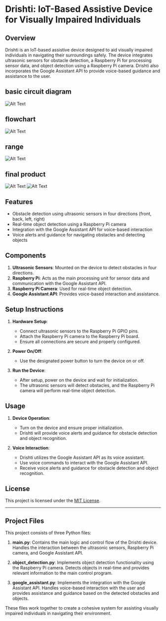# Drishti: IoT-Based Assistive Device for Visually Impaired Individuals

## Overview

Drishti is an IoT-based assistive device designed to aid visually impaired individuals in navigating their surroundings safely. The device integrates ultrasonic sensors for obstacle detection, a Raspberry Pi for processing sensor data, and object detection using a Raspberry Pi camera. Drishti also incorporates the Google Assistant API to provide voice-based guidance and assistance to the user.
## basic circuit diagram
![Alt Text](/iot.jpg)

## flowchart
![Alt Text](/UntitledDiagram.drawio.png)

## range
![Alt Text](/dristhi.drawio.png)

## final product 
![Alt Text](/mk1.jpeg)
![Alt Text](/mk2.jpeg)
## Features

- Obstacle detection using ultrasonic sensors in four directions (front, back, left, right)
- Real-time object detection using a Raspberry Pi camera
- Integration with the Google Assistant API for voice-based interaction
- Voice alerts and guidance for navigating obstacles and detecting objects

## Components

1. **Ultrasonic Sensors**: Mounted on the device to detect obstacles in four directions.
2. **Raspberry Pi**: Acts as the main processing unit for sensor data and communication with the Google Assistant API.
3. **Raspberry Pi Camera**: Used for real-time object detection.
4. **Google Assistant API**: Provides voice-based interaction and assistance.

## Setup Instructions

1. **Hardware Setup**:
   - Connect ultrasonic sensors to the Raspberry Pi GPIO pins.
   - Attach the Raspberry Pi camera to the Raspberry Pi board.
   - Ensure all connections are secure and properly configured.

2. **Power On/Off**:
   - Use the designated power button to turn the device on or off.

3. **Run the Device**:
   - After setup, power on the device and wait for initialization.
   - The ultrasonic sensors will detect obstacles, and the Raspberry Pi camera will perform real-time object detection.

## Usage

1. **Device Operation**:
   - Turn on the device and ensure proper initialization.
   - Drishti will provide voice alerts and guidance for obstacle detection and object recognition.

2. **Voice Interaction**:
   - Drishti utilizes the Google Assistant API as its voice assistant.
   - Use voice commands to interact with the Google Assistant API.
   - Receive voice alerts and guidance for obstacle detection and object recognition.

## License

This project is licensed under the [MIT License](LICENSE).

---

## Project Files

This project consists of three Python files:

1. **main.py**: Contains the main logic and control flow of the Drishti device. Handles the interaction between the ultrasonic sensors, Raspberry Pi camera, and Google Assistant API.

2. **object_detection.py**: Implements object detection functionality using the Raspberry Pi camera. Detects objects in real-time and provides relevant information to the main control program.

3. **google_assistant.py**: Implements the integration with the Google Assistant API. Handles voice-based interaction with the user and provides assistance and guidance based on the detected obstacles and objects.

These files work together to create a cohesive system for assisting visually impaired individuals in navigating their environment.